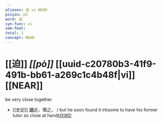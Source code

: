 ```yaml
---
aliases: 迫 vi NEAR
pinyin: pò
word: 迫
syn-func: vi
sem-feat: 
total: 1
concept: NEAR 
---
```

# [[迫]] *[[pò]]*  [[uuid-c20780b3-41f9-491b-bb61-a269c1c4b48f|vi]] [[NEAR]]
be very close together
 - [[史記]] **迫**近，憚之， / but he soon found it irksome to have his former tutor so close at hand[HXWD](https://hxwd.org/textview.html?location=KR2a0001_tls_103-2a.11)